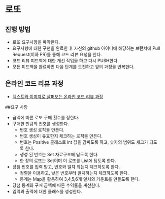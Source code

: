 # 로또
## 진행 방법
* 로또 요구사항을 파악한다.
* 요구사항에 대한 구현을 완료한 후 자신의 github 아이디에 해당하는 브랜치에 Pull Request(이하 PR)를 통해 코드 리뷰 요청을 한다.
* 코드 리뷰 피드백에 대한 개선 작업을 하고 다시 PUSH한다.
* 모든 피드백을 완료하면 다음 단계를 도전하고 앞의 과정을 반복한다.

## 온라인 코드 리뷰 과정
* [텍스트와 이미지로 살펴보는 온라인 코드 리뷰 과정](https://github.com/next-step/nextstep-docs/tree/master/codereview)

##요구 사항

* 금액에 따른 로또 구매 횟수를 정한다.
* 구매한 만큼의 번호를 생성한다.
    * 번호 생성 로직을 만든다.
    * 번호 생성이 유효한지 체크하는 로직을 만든다.
    * 번호는 Positive 클래스로 int 값을 감싸도록 하고, 숫자의 범위도 체크가 되도록 한다.
    * 생성 된 번호는 Set 자료구조에 담도록 한다.
    * 한 장의 로또는 Set이며 이 로또를 List에 담도록 한다.
* 당첨 번호를 입력 받고, 번호와 일치 되는지 체크하도록 한다.
    * 정렬을 이용하고, 낮은 번호부터 일치하는지 체크하도록 한다.
    * 통계는 Map을 활용하여 3,4,5,6개 일치와 카운트를 만들도록 한다.
* 당첨 통계와 구매 금액에 따른 수익률을 계산한다.
* 입력과 출력에 대한 클래스를 생성한다.